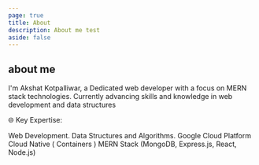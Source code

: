 ```yaml
---
page: true
title: About
description: About me test
aside: false
---
```


## about me

I'm Akshat Kotpalliwar, a Dedicated web developer with a focus on MERN stack technologies. Currently advancing skills and knowledge in web development and data structures

🌐 Key Expertise:

Web Development.
Data Structures and Algorithms.
Google Cloud Platform
Cloud Native ( Containers )
MERN Stack (MongoDB, Express.js, React, Node.js)
